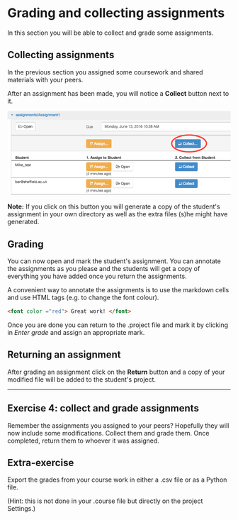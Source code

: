 # Grading and collecting assignments
In this section you will be able to collect and grade some assignments.

## Collecting assignments
In the previous section you assigned some coursework and shared materials with your peers.

After an assignment has been made, you will notice a **Collect** button next to it.

![collect](./assets/collect_assignment.png)

**Note:** If you click on this button you will generate a copy of the student's assignment in your own directory as well as the extra files (s)he might have generated.

## Grading
You can now open and mark the student's assignment. You can annotate the assignments as you please and the students will get a copy of everything you have added once you return the assignments.

A convenient way to annotate the assignments is to use the markdown cells and use HTML tags (e.g. to change the font colour).

```html
<font color ="red"> Great work! </font>
```
Once you are done you can return to the .project file and mark it by clicking in *Enter grade* and assign an appropriate mark.

## Returning an assignment
After grading an assignment click on the **Return** button and a copy of your modified file will be added to the student's project.


---

## Exercise 4: collect and grade assignments
Remember the assignments you assigned to your peers? Hopefully they will now include some modifications. Collect them and grade them. Once completed, return them to whoever it was assigned.

## Extra-exercise
Export the grades from your course work in either a .csv file or as a Python file.

(Hint: this is not done in your .course file but directly on the project Settings.)
